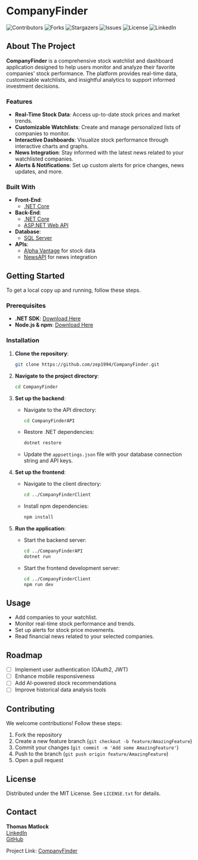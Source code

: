 # CompanyFinder

![Contributors][contributors-shield]
![Forks][forks-shield]
![Stargazers][stars-shield]
![Issues][issues-shield]
![License][license-shield]
![LinkedIn][linkedin-shield]

## About The Project

**CompanyFinder** is a comprehensive stock watchlist and dashboard application designed to help users monitor and analyze their favorite companies' stock performance. The platform provides real-time data, customizable watchlists, and insightful analytics to support informed investment decisions.

### Features

- **Real-Time Stock Data**: Access up-to-date stock prices and market trends.
- **Customizable Watchlists**: Create and manage personalized lists of companies to monitor.
- **Interactive Dashboards**: Visualize stock performance through interactive charts and graphs.
- **News Integration**: Stay informed with the latest news related to your watchlisted companies.
- **Alerts & Notifications**: Set up custom alerts for price changes, news updates, and more.

### Built With

- **Front-End**:
  - [.NET Core](https://dotnet.microsoft.com/)
- **Back-End**:
  - [.NET Core](https://dotnet.microsoft.com/)
  - [ASP.NET Web API](https://dotnet.microsoft.com/apps/aspnet/apis)
- **Database**:
  - [SQL Server](https://www.microsoft.com/en-us/sql-server)
- **APIs**:
  - [Alpha Vantage](https://www.alphavantage.co/) for stock data
  - [NewsAPI](https://newsapi.org/) for news integration

## Getting Started

To get a local copy up and running, follow these steps.

### Prerequisites

- **.NET SDK**: [Download Here](https://dotnet.microsoft.com/download)
- **Node.js & npm**: [Download Here](https://nodejs.org/)

### Installation

1. **Clone the repository**:
   ```sh
   git clone https://github.com/zep1994/CompanyFinder.git
   ```

2. **Navigate to the project directory**:
   ```sh
   cd CompanyFinder
   ```

3. **Set up the backend**:
   - Navigate to the API directory:
     ```sh
     cd CompanyFinderAPI
     ```
   - Restore .NET dependencies:
     ```sh
     dotnet restore
     ```
   - Update the `appsettings.json` file with your database connection string and API keys.

4. **Set up the frontend**:
   - Navigate to the client directory:
     ```sh
     cd ../CompanyFinderClient
     ```
   - Install npm dependencies:
     ```sh
     npm install
     ```

5. **Run the application**:
   - Start the backend server:
     ```sh
     cd ../CompanyFinderAPI
     dotnet run
     ```
   - Start the frontend development server:
     ```sh
     cd ../CompanyFinderClient
     npm run dev
     ```

## Usage

- Add companies to your watchlist.
- Monitor real-time stock performance and trends.
- Set up alerts for stock price movements.
- Read financial news related to your selected companies.

## Roadmap

- [ ] Implement user authentication (OAuth2, JWT)
- [ ] Enhance mobile responsiveness
- [ ] Add AI-powered stock recommendations
- [ ] Improve historical data analysis tools

## Contributing

We welcome contributions! Follow these steps:

1. Fork the repository
2. Create a new feature branch (`git checkout -b feature/AmazingFeature`)
3. Commit your changes (`git commit -m 'Add some AmazingFeature'`)
4. Push to the branch (`git push origin feature/AmazingFeature`)
5. Open a pull request

## License

Distributed under the MIT License. See `LICENSE.txt` for details.

## Contact

**Thomas Matlock**  
[LinkedIn](https://linkedin.com/in/tmatlockCISA)  
[GitHub](https://github.com/zep1994)

Project Link: [CompanyFinder](https://github.com/zep1994/CompanyFinder)

[contributors-shield]: https://img.shields.io/github/contributors/zep1994/CompanyFinder.svg?style=for-the-badge
[forks-shield]: https://img.shields.io/github/forks/zep1994/CompanyFinder.svg?style=for-the-badge
[stars-shield]: https://img.shields.io/github/stars/zep1994/CompanyFinder.svg?style=for-the-badge
[issues-shield]: https://img.shields.io/github/issues/zep1994/CompanyFinder.svg?style=for-the-badge
[license-shield]: https://img.shields.io/github/license/zep1994/CompanyFinder.svg?style=for-the-badge
[linkedin-shield]: https://img.shields.io/badge/-LinkedIn-black.svg?style=for-the-badge&logo=linkedin&colorB=555
